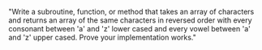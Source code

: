 "Write a subroutine, function, or method that takes an array of
characters and returns an array of the same characters in reversed order
with every consonant between 'a' and 'z' lower cased and every vowel
between 'a' and 'z' upper cased. Prove your implementation works."
